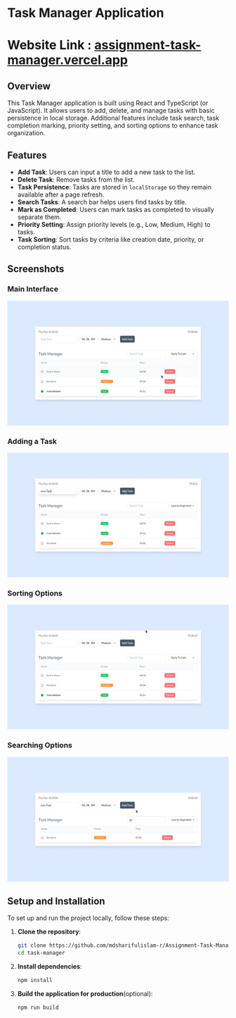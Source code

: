 # Task Manager Application
# Website Link : [assignment-task-manager.vercel.app](assignment-task-manager.vercel.app)
## Overview
This Task Manager application is built using React and TypeScript (or JavaScript). It allows users to add, delete, and manage tasks with basic persistence in local storage. Additional features include task search, task completion marking, priority setting, and sorting options to enhance task organization.

## Features
- **Add Task**: Users can input a title to add a new task to the list.
- **Delete Task**: Remove tasks from the list.
- **Task Persistence**: Tasks are stored in `localStorage` so they remain available after a page refresh.
- **Search Tasks**: A search bar helps users find tasks by title.
- **Mark as Completed**: Users can mark tasks as completed to visually separate them.
- **Priority Setting**: Assign priority levels (e.g., Low, Medium, High) to tasks.
- **Task Sorting**: Sort tasks by criteria like creation date, priority, or completion status.

## Screenshots 
### Main Interface
![Task Manager Main UI](./screenshots/main.webp)

### Adding a Task
![Add Task](./screenshots/add_task.webp)

### Sorting Options
![Sorting Options](./screenshots/sorting.webp)

### Searching Options
![Sorting Options](./screenshots/search.webp)

## Setup and Installation
To set up and run the project locally, follow these steps:

1. **Clone the repository**:
   ```bash
   git clone https://github.com/mdsharifulislam-r/Assignment-Task-Manager.git
   cd task-manager
   ```
2. **Install dependencies**:
   ```bash
   npm install
   ```
3. **Build the application for production**(optional):
   ```bash
   npm run build
   ```


